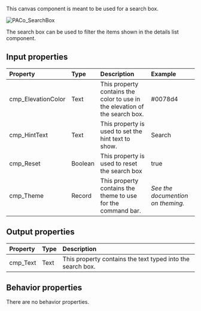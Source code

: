 This canvas component is meant to be used for a search box.

![PACo_SearchBox](https://user-images.githubusercontent.com/35654198/197222952-adf0cb05-25cc-4084-8d4a-9496a88ee0d0.png)

The search box can be used to filter the items shown in the details list component.

## **Input properties**

| Property | Type | Description | Example |
| :--- | :--- | :--- | :--- |
| cmp_ElevationColor | Text | This property contains the color to use in the elevation of the search box. | #0078d4 |
| cmp_HintText | Text | This property is used to set the hint text to show. | Search |
| cmp_Reset | Boolean | This property is used to reset the search box | true |
| cmp_Theme | Record | This property contains the theme to use for the command bar. | *See the documention on theming.* |

## **Output properties**

| Property | Type | Description |
| :--- | :--- | :--- |
| cmp_Text | Text | This property contains the text typed into the search box. |

## **Behavior properties**

There are no behavior properties.
